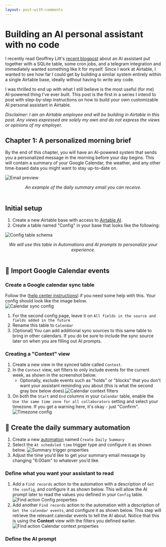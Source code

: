 ```yaml
---
layout: post-with-comments
---
```


# Building an AI personal assistant with no code

I recently read Geoffrey Litt's [recent blogpost](https://www.geoffreylitt.com/2025/04/12/how-i-made-a-useful-ai-assistant-with-one-sqlite-table-and-a-handful-of-cron-jobs) about an AI assistant put together with a SQLite table, some cron jobs, and a telegram integration and immediately wanted something like it for myself.
Since I work at Airtable, I wanted to see how far I could get by building a similar system entirely within a single Airtable base, ideally without having to write any code.

I was thrilled to end up with what I still believe is the most useful (for me) AI-powered thing I've ever built.
This post is the first in a series I intend to post with step-by-step instructions on how to build your own customizable AI personal assistant in Airtable.

_Disclaimer: I am an Airtable employee and will be building in Airtable in this post. Any views expressed are solely my own and do not express the views or opinions of my employer._

## Chapter 1: A personalized morning brief

By the end of this chapter, you will have an AI-powered system that sends you a personalized message in the morning before your day begins.
This will contain a summary of your Google Calendar, the weather, and any other time-based data you might want to stay up-to-date on.

<p><img src="/assets/post_images/custom_personal_assistant/email_preview.png" alt="Email preview" class="centered-image small-image"></p>
<center><i>An example of the daily summary email you can receive.</i></center>
<br />

## Initial setup

1. Create a new Airtable base with access to [Airtable AI](https://airtable.com/pricing/ai).
1. Create a table named "Config" in your base that looks like the following:

<p><img src="/assets/post_images/custom_personal_assistant/config_table_schema.png" alt="Config table schema" class="centered-image medium-image"></p>
<center><i>We will use this table in Automations and AI prompts to personalize your experience.</i></center>
<br />

## 📅 Import Google Calendar events

### Create a Google calendar sync table

Follow the ([help center instructions](https://support.airtable.com/docs/airtable-sync-integration-google-calendar)) if you need some help with this.
Your config should look like the image below. <br /><img src="/assets/post_images/custom_personal_assistant/calendar_sync_config.png" alt="Calendar sync config" class="centered-image medium-image p1">

1. For the second config page, leave it on `All fields in the source and fields added in the future`
1. Rename this table to `Calendar`
1. [Optional] You can add additional sync sources to this same table to bring in other calendars. If you do be sure to include the sync source later on when you are filling out AI prompts.

### Creating a "Context" view

1.  Create a new view in the synced table called `Context`.
1.  In the `Context` view, set filters to only include events for the current week, as shown in the screenshot below.
    - Optionally, exclude events such as "holds" or "blocks" that you don't want your assistant reminding you about (this is what the second gray box below does).<img src="/assets/post_images/custom_personal_assistant/calendar_context_filters.png" alt="Calendar context filters" class="centered-image p1">
1.  On both the `Start` and `End` columns in your `Calendar` table, enable the `Use the same time zone for all collaborators` setting and select your timezone. If you get a warning here, it's okay - just "Confirm". <img src="/assets/post_images/custom_personal_assistant/timezone_config.png" alt="Timezone config" class="centered-image small-image p1">

## 🤖 Create the daily summary automation

1. Create a new [automation](https://support.airtable.com/v1/docs/getting-started-with-airtable-automations) named `Create Daily Summary`
1. Select the `At scheduled time` trigger type and configure it as shown below. <img src="/assets/post_images/custom_personal_assistant/summary_trigger_properties.png" alt="Summary trigger properties" class="centered-image small-image p1">
1. Adjust the time you’d like to get your summary email message by changing "6:00am" to whatever you’d like.

### Define what you want your assistant to read

1. Add a `Find records` action to the automation with a description of `Get the config`, and configure it as shown below.
   This will allow the AI prompt later to read the values you defined in your `Config` table. <img src="/assets/post_images/custom_personal_assistant/find_config_properties.png" alt="Find action Config properties" class="centered-image small-image p1">
1. Add another `Find records` action to the automation with a description of `Get the calendar events`, and configure it as shown below.
   This step will retrieve the relevant calendar events to tell the AI about.
   Notice that this is using the **Context** view with the filters you defined earlier. <img src="/assets/post_images/custom_personal_assistant/find_calendar_context_properties.png" alt="Find action Calendar context properties" class="centered-image small-image p1">

### Define the AI prompt
